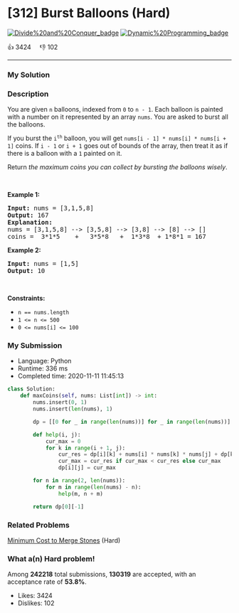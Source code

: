 # [312] Burst Balloons (Hard)

[![Divide%20and%20Conquer_badge](https://img.shields.io/badge/topic-Divide%20and%20Conquer-green.svg)](https://leetcode.com/problems/burst-balloons/)  [![Dynamic%20Programming_badge](https://img.shields.io/badge/topic-Dynamic%20Programming-green.svg)](https://leetcode.com/problems/burst-balloons/) 

:+1: 3424 &nbsp; &nbsp; :thumbsdown: 102

---

### My Solution


### Description
<p>You are given <code>n</code> balloons, indexed from <code>0</code> to <code>n - 1</code>. Each balloon is painted with a number on it represented by an array <code>nums</code>. You are asked to burst all the balloons.</p>

<p>If you burst the <code>i<sup>th</sup></code> balloon, you will get <code>nums[i - 1] * nums[i] * nums[i + 1]</code> coins. If <code>i - 1</code> or <code>i + 1</code> goes out of bounds of the array, then treat it as if there is a balloon with a <code>1</code> painted on it.</p>

<p>Return <em>the maximum coins you can collect by bursting the balloons wisely</em>.</p>

<p>&nbsp;</p>
<p><strong>Example 1:</strong></p>

<pre>
<strong>Input:</strong> nums = [3,1,5,8]
<strong>Output:</strong> 167
<strong>Explanation:</strong>
nums = [3,1,5,8] --&gt; [3,5,8] --&gt; [3,8] --&gt; [8] --&gt; []
coins =  3*1*5    +   3*5*8   +  1*3*8  + 1*8*1 = 167</pre>

<p><strong>Example 2:</strong></p>

<pre>
<strong>Input:</strong> nums = [1,5]
<strong>Output:</strong> 10
</pre>

<p>&nbsp;</p>
<p><strong>Constraints:</strong></p>

<ul>
	<li><code>n == nums.length</code></li>
	<li><code>1 &lt;= n &lt;= 500</code></li>
	<li><code>0 &lt;= nums[i] &lt;= 100</code></li>
</ul>



### My Submission

- Language: Python
- Runtime: 336 ms
- Completed time: 2020-11-11 11:45:13

```Python
class Solution:
    def maxCoins(self, nums: List[int]) -> int:
        nums.insert(0, 1)
        nums.insert(len(nums), 1)

        dp = [[0 for _ in range(len(nums))] for _ in range(len(nums))]

        def help(i, j):
            cur_max = 0
            for k in range(i + 1, j):
                cur_res = dp[i][k] + nums[i] * nums[k] * nums[j] + dp[k][j]
                cur_max = cur_res if cur_max < cur_res else cur_max
                dp[i][j] = cur_max

        for n in range(2, len(nums)):
            for m in range(len(nums) - n):
                help(m, n + m)

        return dp[0][-1]
```


### Related Problems
[Minimum Cost to Merge Stones](https://leetcode.com/problems/minimum-cost-to-merge-stones/) (Hard) <br>



### What a(n) Hard problem!
Among **242218** total submissions, **130319** are accepted, with an acceptance rate of **53.8%**. <br>

- Likes: 3424
- Dislikes: 102

